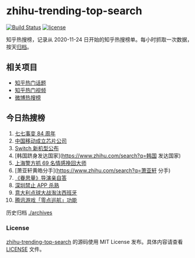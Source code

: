 # zhihu-trending-top-search

[![Build Status](https://github.com/justjavac/zhihu-trending-top-search/workflows/ci/badge.svg?branch=main)](https://github.com/justjavac/zhihu-trending-top-search/actions)
[![license](https://img.shields.io/github/license/justjavac/zhihu-trending-top-search)](https://github.com/justjavac/zhihu-trending-top-search/blob/main/LICENSE)

知乎热搜榜，记录从 2020-11-24 日开始的知乎热搜榜单。每小时抓取一次数据，按天[归档](./archives)。

## 相关项目

- [知乎热门话题](https://github.com/justjavac/zhihu-trending-hot-questions)
- [知乎热门视频](https://github.com/justjavac/zhihu-trending-hot-video)
- [微博热搜榜](https://github.com/justjavac/weibo-trending-hot-search)

## 今日热搜榜

<!-- BEGIN -->
<!-- 最后更新时间 Thu Jul 08 2021 00:13:29 GMT+0800 (China Standard Time) -->

1. [七七事变 84 周年](https://www.zhihu.com/search?q=七七事变)
2. [中国移动成立芯片公司](https://www.zhihu.com/search?q=中国移动)
3. [Switch 新机型公布](https://www.zhihu.com/search?q=switch)
4. [韩国跻身发达国家](https://www.zhihu.com/search?q=韩国 发达国家)
5. [上海警方抓 69 名情感挽回大师](https://www.zhihu.com/search?q=情感挽回)
6. [萧亚轩黄皓分手](https://www.zhihu.com/search?q=萧亚轩 分手)
7. [《眷思量》导演亲自答](https://www.zhihu.com/search?q=眷思量)
8. [深圳禁止 APP 杀熟](https://www.zhihu.com/search?q=大数据杀熟)
9. [意大利点球大战淘汰西班牙](https://www.zhihu.com/search?q=意大利队)
10. [腾讯游戏「零点巡航」功能](https://www.zhihu.com/search?q=腾讯游戏)

<!-- END -->

历史归档 [./archives](./archives)

### License

[zhihu-trending-top-search](https://github.com/justjavac/zhihu-trending-top-search)
的源码使用 MIT License 发布。具体内容请查看 [LICENSE](./LICENSE) 文件。
